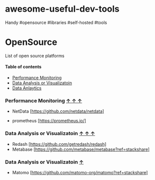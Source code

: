# awesome-useful-dev-tools
Handy #opensource #libraries #self-hosted #tools 

# OpenSource 
List of open source platforms

#### Table of contents <a name="toc"></a>

* [Performance Monitoring](#performance-monitoring)
* [Data Analysis or Visualizatoin](#data-visualization)
* [Data Anlaytics](#data-anlaytics)


### Performance Monitoring <a href="performance-monitoring"></a> [&#x2191;&nbsp;&#x2191;&nbsp;&#x2191;](#toc)

* NetData [https://github.com/netdata/netdata]

* prometheus [https://prometheus.io/]

### Data Analysis or Visualizatoin <a href="data-visualization"></a> [&#x2191;&nbsp;&#x2191;&nbsp;&#x2191;](#toc)

* Redash [https://github.com/getredash/redash]
* Metabase [https://github.com/metabase/metabase?ref=stackshare]

### Data Analysis or Visualizatoin <a href="data-anlaytics"></a> [&#x2191;](#toc)

* Matomo [https://github.com/matomo-org/matomo?ref=stackshare]

